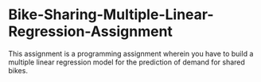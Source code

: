 # Bike-Sharing-Multiple-Linear-Regression-Assignment
This assignment is a programming assignment wherein you have to build a multiple linear regression model for the prediction of demand for shared bikes.
